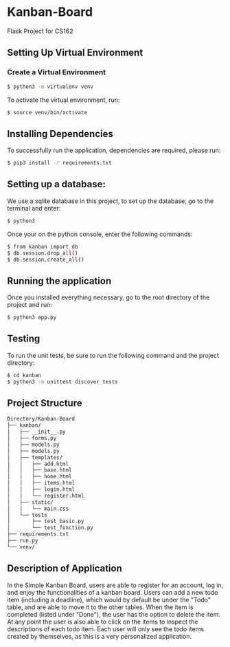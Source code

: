 # Kanban-Board
Flask Project for CS162

## Setting Up Virtual Environment
### Create a Virtual Environment

```bash
$ python3 -m virtualenv venv
```
To activate the virtual environment, run:

```bash
$ source venv/bin/activate
```

## Installing Dependencies
To successfully run the application, dependencies are required, please run:

```bash
$ pip3 install -r requirements.txt 
```

## Setting up a database:
We use a sqlite database in this project, to set up the database, go to the terminal and enter:

```bash
$ python3
```

Once your on the python console, enter the following commands:

```bash
$ from kanban import db
$ db.session.drop_all()
$ db.session.create_all()
```

## Running the application
Once you installed everything necessary, go to the root directory of the project and run:

```bash
$ python3 app.py
```

## Testing 
To run the unit tests, be sure to run the following command and the project directory:

```bash
$ cd kanban
$ python3 -m unittest discover tests
```

## Project Structure

```bash
Directory/Kanban-Board
├── kanban/
│   ├── __init__.py
│   ├── forms.py
│   ├── models.py
│   ├── models.py
│   ├── templates/
│   │   ├── add.html
│   │   ├── base.html
│   │   ├── home.html
│   │   ├── items.html
│   │   ├── login.html
│   │   └── register.html
│   ├── static/
│   │   └── main.css
│   └── tests
│       ├── test_basic.py
│       └── test_function.py
├── requirements.txt
├── run.py
└── venv/
```

## Description of Application
In the Simple Kanban Board, users are able to register for an account, log in, and enjoy the functionalities of a kanban board. Users can add a new todo item (including a deadline), which would by default be under the "Todo" table, and are able to move it to the other tables. When the item is completed (listed under "Done"), the user has the option to delete the item. At any point the user is also able to click on the items to inspect the descriptions of each todo item. Each user will only see the todo items created by themselves, as this is a very personalized application.
